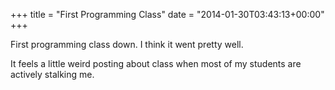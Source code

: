 +++
title = "First Programming Class"
date = "2014-01-30T03:43:13+00:00"
+++

First programming class down. I think it went pretty well.

It feels a little weird posting about class when most of my students are actively stalking me.
			